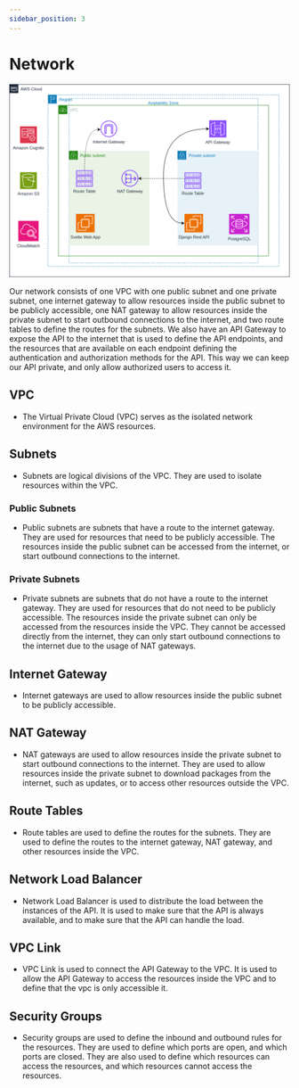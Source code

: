 ```yaml
---
sidebar_position: 3
---
```


# Network

![Docusaurus logo](/img/aws-network-architecture.png)

Our network consists of one VPC with one public subnet and one private subnet, one internet gateway to allow resources inside the public subnet to be publicly accessible, one NAT gateway to allow resources inside the private subnet to start outbound connections to the internet, and two route tables to define the routes for the subnets. We also have an API Gateway to expose the API to the internet that is used to define the API endpoints, and the resources that are available on each endpoint defining the authentication and authorization methods for the API. This way we can keep our API private, and only allow authorized users to access it.
<!-- We also have an ACL to block all traffic from protocols other than HTTP and HTTPS. Since we do not need/want to allow any other traffic. -->

## VPC

- The Virtual Private Cloud (VPC) serves as the isolated network environment for the AWS resources.

## Subnets

- Subnets are logical divisions of the VPC. They are used to isolate resources within the VPC.

### Public Subnets

- Public subnets are subnets that have a route to the internet gateway. They are used for resources that need to be publicly accessible. The resources inside the public subnet can be accessed from the internet, or start outbound connections to the internet.

### Private Subnets

- Private subnets are subnets that do not have a route to the internet gateway. They are used for resources that do not need to be publicly accessible. The resources inside the private subnet can only be accessed from the resources inside the VPC. They cannot be accessed directly from the internet, they can only start outbound connections to the internet due to the usage of NAT gateways.

## Internet Gateway

- Internet gateways are used to allow resources inside the public subnet to be publicly accessible.

## NAT Gateway

- NAT gateways are used to allow resources inside the private subnet to start outbound connections to the internet. They are used to allow resources inside the private subnet to download packages from the internet, such as updates, or to access other resources outside the VPC.

## Route Tables

- Route tables are used to define the routes for the subnets. They are used to define the routes to the internet gateway, NAT gateway, and other resources inside the VPC.

## Network Load Balancer

- Network Load Balancer is used to distribute the load between the instances of the API. It is used to make sure that the API is always available, and to make sure that the API can handle the load.

## VPC Link

- VPC Link is used to connect the API Gateway to the VPC. It is used to allow the API Gateway to access the resources inside the VPC and to define that the vpc is only accessible it.

## Security Groups

- Security groups are used to define the inbound and outbound rules for the resources. They are used to define which ports are open, and which ports are closed. They are also used to define which resources can access the resources, and which resources cannot access the resources.
